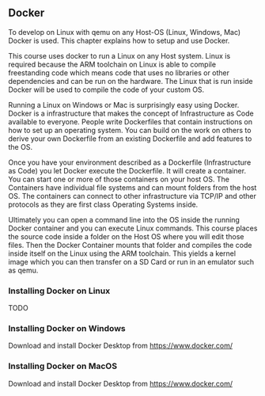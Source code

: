 ## Docker

To develop on Linux with qemu on any Host-OS (Linux, Windows, Mac) Docker is used.
This chapter explains how to setup and use Docker.

This course uses docker to run a Linux on any Host system. Linux is required because
the ARM toolchain on Linux is able to compile freestanding code which means code
that uses no libraries or other dependencies and can be run on the hardware.
The Linux that is run inside Docker will be used to compile the code of your custom OS.

Running a Linux on Windows or Mac is surprisingly easy using Docker. Docker is a
infrastructure that makes the concept of Infrastructure as Code available to everyone.
People write Dockerfiles that contain instructions on how to set up an operating system.
You can build on the work on others to derive your own Dockerfile from an existing
Dockerfile and add features to the OS.

Once you have your environment described as a Dockerfile (Infrastructure as Code) you
let Docker execute the Dockerfile. It will create a container. You can start one or more
of those containers on your host OS. The Containers have individual file systems and can
mount folders from the host OS. The containers can connect to other infrastructure via
TCP/IP and other protocols as they are first class Operating Systems inside.

Ultimately you can open a command line into the OS inside the running Docker container and
you can execute Linux commands. This course places the source code inside a folder on the
Host OS where you will edit those files. Then the Docker Container mounts that folder and
compiles the code inside itself on the Linux using the ARM toolchain. This yields a kernel
image which you can then transfer on a SD Card or run in an emulator such as qemu.

### Installing Docker on Linux

TODO

### Installing Docker on Windows

Download and install Docker Desktop from https://www.docker.com/

### Installing Docker on MacOS

Download and install Docker Desktop from https://www.docker.com/
